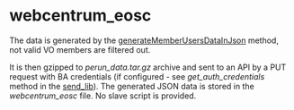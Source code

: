 # webcentrum_eosc

The data is generated by the [generateMemberUsersDataInJson](PerunDataGenerator.md) method, not valid VO
members are filtered out.

It is then gzipped to _perun_data.tar.gz_ archive and sent to an API by a PUT request with 
BA credentials (if configured - see _get_auth_credentials_ method in the [send_lib](../send/send_lib.py)).
The generated JSON data is stored in the _webcentrum_eosc_ file.
No slave script is provided.